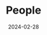 ---
title: People
date: "2024-02-28"
type: landing

sections:
  - block: people
    content:
      title: Meet the Team
      user_groups:
        - Principal Investigators
        - Affiliated
        - Postdocs
        - Grad Students
        - Emeritus
        - Visitors
      sort_by: Params.last_name
      sort_ascending: true
    design:
      show_interests: false
      show_role: true
      show_social: true

  - block: markdown
    content:
      title: Alumni & Past Visitors
      text: |
        ## Former Postdoctoral Researchers

        - [Nicolas Bianco](https://whitenoise8.github.io/) – Karlsruhe Institute of Technology  
        - [Sebastien Bubeck](https://sbubeck.com/) – Microsoft Research  
        - [Ciara Pike-Burke]() – Imperial College  
        - [Jack Jewson](https://warwick.ac.uk/) – Monash University  
        - [Déborah Sulem](https://dsulem.github.io/) – Università Svizzera Italiana  
        - [Nanwei Wang](https://nwang3.ext.unb.ca/) – University of New Brunswick  

        ## Former PhD Students

        - Simon Briend - Unidistance
        - Vasiliki Velona – Hebrew University of Jerusalem  
        - Jordi Llorens – University of Surrey  
        - Julia Olkhovskaya – Vrije Universiteit Amsterdam  
        - Dmitrii Tikhonenko  
        - Miquel Torrens – Centre for Genomic Regulation  
        - G. Stefan Gudmundsson – Aarhus University  

        ## Past Visitors

        - Luca Gherardini – Università degli Studi di Firenze (2024)  
        - Remi Bardenet – CNRS, Université de Lille (2023)  
        - Daniele Durante – Bocconi University (2023)
---